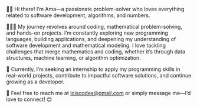 👋🏼 Hi there! I’m Ama—a passionate problem-solver who loves everything related to software development, algorithms, and numbers.

👩🏾‍💻 My journey revolves around coding, mathematical problem-solving, and hands-on projects. I’m constantly exploring new programming languages, building applications, and deepening my understanding of software development and mathematical modeling. I love tackling challenges that merge mathematics and coding, whether it’s through data structures, machine learning, or algorithm optimization.

🚀 Currently, I’m seeking an internship to apply my programming skills in real-world projects, contribute to impactful software solutions, and continue growing as a developer.

🌿 Feel free to reach me at loiscodes@gmail.com or simply message me—I’d love to connect! 😊

